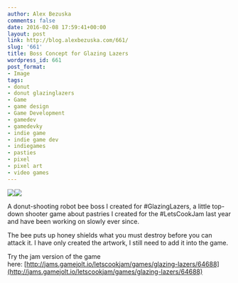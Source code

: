 ```yaml
---
author: Alex Bezuska
comments: false
date: 2016-02-08 17:59:41+00:00
layout: post
link: http://blog.alexbezuska.com/661/
slug: '661'
title: Boss Concept for Glazing Lazers
wordpress_id: 661
post_format:
- Image
tags:
- donut
- donut glazinglazers
- Game
- game design
- Game Development
- gamedev
- gamedevky
- indie game
- indie game dev
- indiegames
- pasties
- pixel
- pixel art
- video games
---
```


![](/images/2016/02/tumblr_o28pzh2MRf1u11b0ro1_1280.png)![](/images/2016/02/tumblr_o28pzh2MRf1u11b0ro2_1280.png)

A donut-shooting robot bee boss I created for #GlazingLazers, a little top-down shooter game about pastries I created for the #LetsCookJam last year and have been working on slowly ever since.

The bee puts up honey shields what you must destroy before you can attack it. I have only created the artwork, I still need to add it into the game.




Try the jam version of the game here: [http://jams.gamejolt.io/letscookjam/games/glazing-lazers/64688](http://jams.gamejolt.io/letscookjam/games/glazing-lazers/64688)
